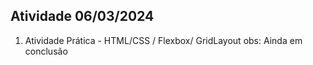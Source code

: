 
## Atividade 06/03/2024

1. Atividade Prática - HTML/CSS / Flexbox/ GridLayout
   obs: Ainda em conclusão